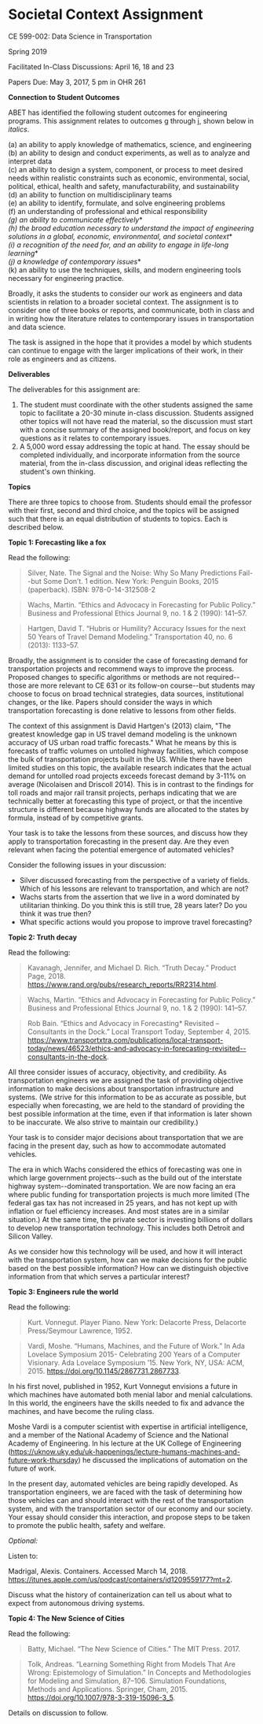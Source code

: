 # Societal Context Assignment

CE 599-002: Data Science in Transportation

Spring 2019

Facilitated In-Class Discussions: April 16, 18 and 23

Papers Due: May 3, 2017, 5 pm in OHR 261

**Connection to Student Outcomes**

ABET has identified the following student outcomes for engineering programs.  This assignment relates to outcomes g through j, shown below in *italics*.  

(a) an ability to apply knowledge of mathematics, science, and engineering  
(b) an ability to design and conduct experiments, as well as to analyze and interpret data  
(c) an ability to design a system, component, or process to meet desired needs within realistic constraints such as economic, environmental, social, political, ethical, health and safety, manufacturability, and sustainability  
(d) an ability to function on multidisciplinary teams  
(e) an ability to identify, formulate, and solve engineering problems  
(f) an understanding of professional and ethical responsibility  
*(g) an ability to communicate effectively**  
*(h) the broad education necessary to understand the impact of engineering solutions in a global, economic, environmental, and societal context**  
*(i) a recognition of the need for, and an ability to engage in life-long learning**  
*(j) a knowledge of contemporary issues**  
(k) an ability to use the techniques, skills, and modern engineering tools necessary for engineering practice.

Broadly, it asks the students to consider our work as engineers and data scientists in relation to a broader societal context.  The assignment is to consider one of three books or reports, and communicate, both in class and in writing how the literature relates to contemporary issues in transportation and data science.  

The task is assigned in the hope that it provides a model by which students can continue to engage with the larger implications of their work, in their role as engineers and as citizens.  

**Deliverables**

The deliverables for this assignment are: 

1. The student must coordinate with the other students assigned the same topic to facilitate a 20-30 minute in-class discussion.  Students assigned other topics will not have read the material, so the discussion must start with a concise summary of the assigned book/report, and focus on key questions as it relates to contemporary issues.   
2. A 5,000 word essay addressing the topic at hand. The essay should be completed individually, and incorporate information from the source material, from the in-class discussion, and original ideas reflecting the student's own thinking.  

**Topics**

There are three topics to choose from.  Students should email the professor with their first, second and third choice, and the topics will be assigned such that there is an equal distribution of students to topics.  Each is described below.  

**Topic 1: Forecasting like a fox**  

Read the following:

> Silver, Nate. The Signal and the Noise: Why So Many Predictions Fail--but Some Don’t. 1 edition. New York: Penguin Books, 2015 (paperback).  ISBN:  978-0-14-312508-2

> Wachs, Martin. “Ethics and Advocacy in Forecasting for Public Policy.” Business and Professional Ethics Journal 9, no. 1 & 2 (1990): 141–57.

> Hartgen, David T. “Hubris or Humility? Accuracy Issues for the next 50 Years of Travel Demand Modeling.” Transportation 40, no. 6 (2013): 1133–57. 

Broadly, the assignment is to consider the case of forecasting demand for transportation projects and recommend ways to improve the process.  Proposed changes to specific algorithms or methods are not required--those are more relevant to CE 631 or its follow-on course--but students may choose to focus on broad technical strategies, data sources, institutional changes, or the like.  Papers should consider the ways in which transportation forecasting is done relative to lessons from other fields.  

The context of this assignment is David Hartgen's (2013) claim, "The greatest knowledge gap in US travel demand modeling is the unknown accuracy of US urban road traffic forecasts."  What he means by this is forecasts of traffic volumes on untolled highway facilities, which compose the bulk of transportation projects built in the US. While there have been limited studies on this topic, the available research indicates that the actual demand for untolled road projects exceeds forecast demand by 3-11% on average (Nicolaisen and Driscoll 2014).  This is in contrast to the findings for toll roads and major rail transit projects, perhaps indicating that we are technically better at forecasting this type of project, or that the incentive structure is different because highway funds are allocated to the states by formula, instead of by competitive grants. 

Your task is to take the lessons from these sources, and discuss how they apply to transportation forecasting in the present day.  Are they even relevant when facing the potential emergence of automated vehicles?  

Consider the following issues in your discussion:

* Silver discussed forecasting from the perspective of a variety of fields.  Which of his lessons are relevant to transportation, and which are not?  
* Wachs starts from the assertion that we live in a word dominated by utilitarian thinking.  Do you think this is still true, 28 years later?  Do you think it was true then?  
* What specific actions would you propose to improve travel forecasting?

**Topic 2: Truth decay**

Read the following: 

> Kavanagh, Jennifer, and Michael D. Rich. “Truth Decay.” Product Page, 2018. https://www.rand.org/pubs/research_reports/RR2314.html.

> Wachs, Martin. “Ethics and Advocacy in Forecasting for Public Policy.” Business and Professional Ethics Journal 9, no. 1 & 2 (1990): 141–57.

> Rob Bain. “Ethics and Advocacy in Forecasting* Revisited – Consultants in the Dock.” Local Transport Today, September 4, 2015. https://www.transportxtra.com/publications/local-transport-today/news/46523/ethics-and-advocacy-in-forecasting-revisited--consultants-in-the-dock.

All three consider issues of accuracy, objectivity, and credibility.  As transportation engineers we are assigned the task of providing objective information to make decisions about transportation infrastructure and systems.  (We strive for this information to be as accurate as possible, but especially when forecasting, we are held to the standard of providing the best possible information at the time, even if that information is later shown to be inaccurate.  We also strive to maintain our credibility.)  

Your task is to consider major decisions about transportation that we are facing in the present day, such as how to accommodate automated vehicles.  

The era in which Wachs considered the ethics of forecasting was one in which large government projects--such as the build out of the interstate highway system--dominated transportation.  We are now facing an era where public funding for transportation projects is much more limited (The federal gas tax has not increased in 25 years, and has not kept up with inflation or fuel efficiency increases.  And most states are in a similar situation.)  At the same time, the private sector is investing billions of dollars to develop new transportation technology.  This includes both Detroit and Silicon Valley.  

As we consider how this technology will be used, and how it will interact with the transportation system, how can we make decisions for the public based on the best possible information?  How can we distinguish objective information from that which serves a particular interest?  

**Topic 3: Engineers rule the world**

Read the following: 

>Kurt. Vonnegut. Player Piano. New York: Delacorte Press, Delacorte Press/Seymour Lawrence, 1952.

>Vardi, Moshe. “Humans, Machines, and the Future of Work.” In Ada Lovelace Symposium 2015- Celebrating 200 Years of a Computer Visionary. Ada Lovelace Symposium ’15. New York, NY, USA: ACM, 2015. https://doi.org/10.1145/2867731.2867733.

In his first novel, published in 1952, Kurt Vonnegut envisions a future in which machines have automated both menial labor and menial calculations.  In this world, the engineers have the skills needed to fix and advance the machines, and have become the ruling class.  

Moshe Vardi is a computer scientist with expertise in artificial intelligence, and a member of the National Academy of Science and the National Academy of Engineering.  In his lecture at the UK College of Engineering (https://uknow.uky.edu/uk-happenings/lecture-humans-machines-and-future-work-thursday) he discussed the implications of automation on the future of work.  

In the present day, automated vehicles are being rapidly developed.  As transportation engineers, we are faced with the task of determining how those vehicles can and should interact with the rest of the transportation system, and with the transportation sector of our economy and our society. Your essay should consider this interaction, and propose steps to be taken to promote the public health, safety and welfare.   

*Optional:* 

Listen to: 

Madrigal, Alexis. Containers. Accessed March 14, 2018. https://itunes.apple.com/us/podcast/containers/id1209559177?mt=2.

Discuss what the history of containerization can tell us about what to expect from autonomous driving systems.  


**Topic 4: The New Science of Cities**  

Read the following: 

> Batty, Michael. “The New Science of Cities.” The MIT Press. 2017.

> Tolk, Andreas. “Learning Something Right from Models That Are Wrong: Epistemology of Simulation.” In Concepts and Methodologies for Modeling and Simulation, 87–106. Simulation Foundations, Methods and Applications. Springer, Cham, 2015. https://doi.org/10.1007/978-3-319-15096-3_5.

Details on discussion to follow. 